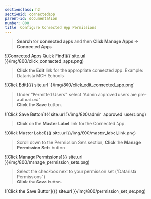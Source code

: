 ```yaml
---
sectionclass: h2
sectionid: connectedapp
parent-id: documentation
number: 800
title: Configure Connected App Permissions
---
```

>**Search** for **connected apps** and then **Click Manage Apps** -> **Connected Apps**

![Connected Apps Quick Find]({{ site.url }}/img/800/click_connected_apps.png)  

>**Click** the **Edit** link for the appropriate connected app. Example: Datarista MCH Schools

![Click Edit]({{ site.url }}/img/800/click_edit_connected_app.png)

>Under "Permitted Users", select "Admin approved users are pre-authorized"  
**Click** the **Save** button.

![Click Save Button]({{ site.url }}/img/800/admin_approved_users.png)

>**Click** on the **Master Label** link for the Connected App.

![Click Master Label]({{ site.url }}/img/800/master_label_link.png)

>Scroll down to the Permission Sets section, **Click** the **Manage Permission Sets** button.

![Click Manage Permissions]({{ site.url }}/img/800/manage_permission_sets.png)

>Select the checkbox next to your permission set ("Datarista Permissions")  
**Click** the **Save** button.

![Click the Save Button]({{ site.url }}/img/800/permission_set_set.png)
